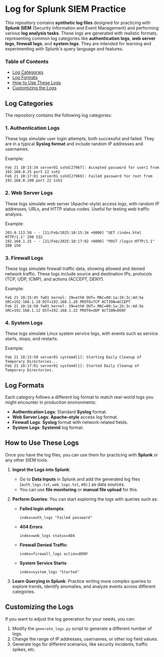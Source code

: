 # Log for Splunk SIEM Practice

This repository contains **synthetic log files** designed for practicing with **Splunk SIEM** (Security Information and Event Management) and performing various **log analysis tasks**. These logs are generated with realistic formats, representing common log categories like **authentication logs**, **web server logs**, **firewall logs**, and **system logs**. They are intended for learning and experimenting with Splunk's query language and features.

### Table of Contents
- [Log Categories](#log-categories)
- [Log Formats](#log-formats)
- [How to Use These Logs](#how-to-use-these-logs)
- [Customizing the Logs](#customizing-the-logs)


## Log Categories

The repository contains the following log categories:

### 1. Authentication Logs
These logs simulate user login attempts, both successful and failed. They are in a typical **Syslog format** and include random IP addresses and usernames.

Example:
```
Feb 21 10:15:34 server01 sshd[27967]: Accepted password for user1 from 192.168.0.25 port 22 ssh2
Feb 21 10:17:01 server01 sshd[27969]: Failed password for root from 192.168.0.100 port 22 ssh2
```

### 2. Web Server Logs
These logs simulate web server (Apache-style) access logs, with random IP addresses, URLs, and HTTP status codes. Useful for testing web traffic analysis.

Example:
```
203.0.113.50 - - [21/Feb/2025:10:15:34 +0000] "GET /index.html HTTP/1.1" 200 532
192.168.1.25 - - [21/Feb/2025:10:17:02 +0000] "POST /login HTTP/1.1" 200 150
```

### 3. Firewall Logs
These logs simulate firewall traffic data, showing allowed and denied network traffic. These logs include source and destination IPs, protocols (TCP, UDP, ICMP), and actions (ACCEPT, DENY).

Example:
```
Feb 21 10:15:45 fw01 kernel: IN=eth0 OUT= MAC=00:1a:2b:3c:4d:5e SRC=192.168.1.10 DST=192.168.1.20 PROTO=TCP ACTION=ACCEPT
Feb 21 10:16:50 fw01 kernel: IN=eth0 OUT= MAC=00:1a:2b:3c:4d:5e SRC=192.168.1.12 DST=192.168.1.22 PROTO=UDP ACTION=DENY
```

### 4. System Logs
These logs simulate Linux system service logs, with events such as service starts, stops, and restarts.

Example:
```
Feb 21 10:15:50 server01 systemd[1]: Starting Daily Cleanup of Temporary Directories...
Feb 21 10:17:01 server01 systemd[1]: Started Daily Cleanup of Temporary Directories.
```

## Log Formats

Each category follows a different log format to match real-world logs you might encounter in production environments:

- **Authentication Logs**: Standard **Syslog** format.
- **Web Server Logs**: **Apache-style** access log format.
- **Firewall Logs**: **Syslog** format with network-related fields.
- **System Logs**: **Systemd** log format.

## How to Use These Logs

Once you have the log files, you can use them for practicing with **Splunk** or any other SIEM tools. 

1. **Ingest the Logs into Splunk**:
   - Go to **Data Inputs** in Splunk and add the generated log files (`auth_logs.txt`, `web_logs.txt`, etc.) as data sources.
   - You can use **file monitoring** or **manual file upload** for this.

2. **Perform Queries**:
   You can start exploring the logs with queries such as:
   - **Failed login attempts**: 
     ```spl
     index=auth_logs "Failed password"
     ```
   - **404 Errors**:
     ```spl
     index=web_logs status=404
     ```
   - **Firewall Denied Traffic**:
     ```spl
     index=firewall_logs action=DENY
     ```
   - **System Service Starts**:
     ```spl
     index=system_logs "Started"
     ```

3. **Learn Querying in Splunk**: Practice writing more complex queries to explore trends, identify anomalies, and analyze events across different categories.

## Customizing the Logs

If you want to adjust the log generation for your needs, you can:
1. Modify the `generate_logs.py` script to generate a different number of logs.
2. Change the range of IP addresses, usernames, or other log field values.
3. Generate logs for different scenarios, like security incidents, traffic spikes, etc.
